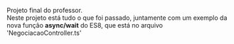 Projeto final do professor.</br>
Neste projeto está tudo o que foi passado, juntamente com um exemplo da nova função <b>async/wait</b> do ES8, que está no arquivo 'NegociacaoController.ts'
